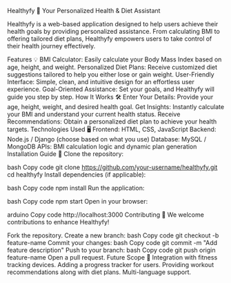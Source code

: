 Healthyfy 🌱
Your Personalized Health & Diet Assistant

Healthyfy is a web-based application designed to help users achieve their health goals by providing personalized assistance. From calculating BMI to offering tailored diet plans, Healthyfy empowers users to take control of their health journey effectively.

Features 💡
BMI Calculator: Easily calculate your Body Mass Index based on age, height, and weight.
Personalized Diet Plans: Receive customized diet suggestions tailored to help you either lose or gain weight.
User-Friendly Interface: Simple, clean, and intuitive design for an effortless user experience.
Goal-Oriented Assistance: Set your goals, and Healthyfy will guide you step by step.
How It Works 🛠️
Enter Your Details: Provide your age, height, weight, and desired health goal.
Get Insights: Instantly calculate your BMI and understand your current health status.
Receive Recommendations: Obtain a personalized diet plan to achieve your health targets.
Technologies Used 🖥️
Frontend: HTML, CSS, JavaScript
Backend: Node.js / Django (choose based on what you use)
Database: MySQL / MongoDB
APIs: BMI calculation logic and dynamic plan generation
Installation Guide 🚀
Clone the repository:

bash
Copy code
git clone https://github.com/your-username/healthyfy.git
cd healthyfy
Install dependencies (if applicable):

bash
Copy code
npm install
Run the application:

bash
Copy code
npm start
Open in your browser:

arduino
Copy code
http://localhost:3000
Contributing 🤝
We welcome contributions to enhance Healthyfy!

Fork the repository.
Create a new branch:
bash
Copy code
git checkout -b feature-name
Commit your changes:
bash
Copy code
git commit -m "Add feature description"
Push to your branch:
bash
Copy code
git push origin feature-name
Open a pull request.
Future Scope 🔮
Integration with fitness tracking devices.
Adding a progress tracker for users.
Providing workout recommendations along with diet plans.
Multi-language support.